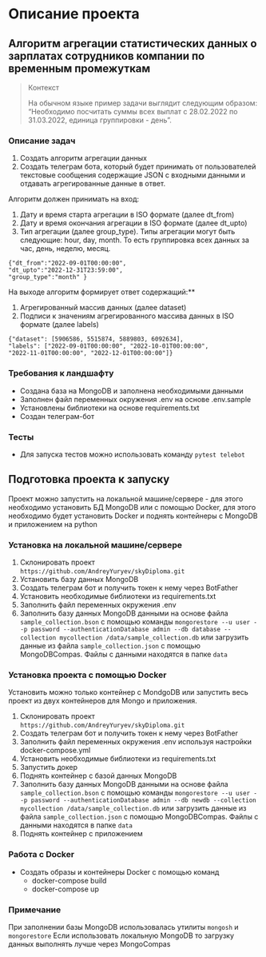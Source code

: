 # Описание проекта

## Алгоритм агрегации статистических данных о зарплатах сотрудников компании по временным промежуткам
> Контекст
> 
> На обычном языке пример задачи выглядит следующим образом: “Необходимо посчитать суммы всех выплат с 28.02.2022 по 31.03.2022, единица группировки - день”.

### Описание задач

1. Создать алгоритм агрегации данных
2. Создать телеграм бота, который будет принимать от пользователей текстовые сообщения содержащие JSON с входными данными и отдавать агрегированные данные в ответ.

Алгоритм должен принимать на вход:
1. Дату и время старта агрегации в ISO формате (далее dt_from)
2. Дату и время окончания агрегации в ISO формате (далее dt_upto)
3. Тип агрегации (далее group_type). Типы агрегации могут быть следующие: hour, day, month. То есть группировка всех данных за час, день, неделю, месяц.
```
{"dt_from":"2022-09-01T00:00:00",
"dt_upto":"2022-12-31T23:59:00",
"group_type":"month" }
```
На выходе алгоритм формирует ответ содержащий:**
1. Агрегированный массив данных (далее dataset)
2. Подписи к значениям агрегированного массива данных в ISO формате (далее labels)
```
{"dataset": [5906586, 5515874, 5889803, 6092634], 
"labels": ["2022-09-01T00:00:00", "2022-10-01T00:00:00", 
"2022-11-01T00:00:00", "2022-12-01T00:00:00"]}
```

### Требования к ландшафту
- Создана база на MongoDB и заполнена необходимыми данными
- Заполнен файл переменных окружения .env на основе .env.sample
- Установлены библиотеки на основе requirements.txt
- Создан телеграм-бот

### Тесты
- Для запуска тестов можно использовать команду `pytest telebot`

## Подготовка проекта к запуску

Проект можно запустить на локальной машине/сервере - для этого необходимо установить БД MongoDB или с помощью Docker, 
для этого необходимо будет установить Docker и поднять контейнеры с MongoDB и приложением на python

### Установка на локальной машине/сервере
1. Склонировать проект ` https://github.com/AndreyYuryev/skyDiploma.git `
2. Установить базу данных MongoDB
3. Создать телеграм бот и получить токен к нему через BotFather
4. Установить необходимые библиотеки из requirements.txt
5. Заполнить файл переменных окружения .env
6. Заполнить базу данных MongoDB данными на основе файла `sample_collection.bson` с помощью команды `mongorestore --u user --p password --authenticationDatabase admin --db database --collection mycollection /data/sample_collection.db` или загрузить данные из файла `sample_collection.json` с помощью MongoDBCompas. Файлы с данными находятся в папке `data` 


### Установка проекта с помощью Docker
Установить можно только контейнер с MondgoDB или запустить весь проект из двух контейнеров для Mongo и приложения.
1. Склонировать проект ` https://github.com/AndreyYuryev/skyDiploma.git `
2. Создать телеграм бот и получить токен к нему через BotFather
3. Заполнить файл переменных окружения .env используя настройки docker-compose.yml
4. Установить необходимые библиотеки из requirements.txt
5. Запустить докер
6. Поднять контейнер с базой данных MongoDB
7. Заполнить базу данных MongoDB данными на основе файла `sample_collection.bson` с помощью команды `mongorestore --u user --p password --authenticationDatabase admin --db newdb --collection mycollection /data/sample_collection.db` или загрузить данные из файла `sample_collection.json` с помощью MongoDBCompas. Файлы с данными находятся в папке `data` 
8. Поднять контейнер с приложением

### Работа с Docker
- Создать образы и контейнеры Docker с помощью команд
  - docker-compose build
  - docker-compose up


### Примечание
При заполнении базы MongoDB использовалась утилиты `mongosh` и `mongorestore`
Если использовать локальную MongoDB то загрузку данных выполнять лучше через MongoCompas